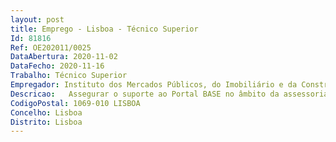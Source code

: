 ```yaml
--- 
layout: post
title: Emprego - Lisboa - Técnico Superior
Id: 81816
Ref: OE202011/0025
DataAbertura: 2020-11-02
DataFecho: 2020-11-16
Trabalho: Técnico Superior
Empregador: Instituto dos Mercados Públicos, do Imobiliário e da Construção, I.P.
Descricao:   Assegurar o suporte ao Portal BASE no âmbito da assessoria jurídica e produção de conteúdos para o desenvolvimento do sistema, da gestão e manutenção do portal público e privado, assim como no apoio à equipa de suporte especializado de segundo nível que efetua suporte às entidades adjudicantes   Colaborar e assessorar juridicamente na elaboração de normativos reguladores da atividade do IMPIC, I.P., nomeadamente do Portal BASE e Registo Nacional de Fornecedores do Estado, assim como assegurar o apoio à aplicação da legislação nas ferramentas, assim como a produção de documentação de suporte à sua atividade   Reporte de informação a entidades internas e externas no âmbito da contratação pública   Realização de atividades com responsabilidade e autonomia técnica e assegurar o desenvolvimento de outras atividades que, no âmbito das suas competências, lhe sejam superiormente cometidas   Executar outras atividades de apoio geral ou especializado nas áreas de atuação comuns, instrumentais e operativas dos órgãos e serviços.
CodigoPostal: 1069-010 LISBOA
Concelho: Lisboa
Distrito: Lisboa
--- 
```

